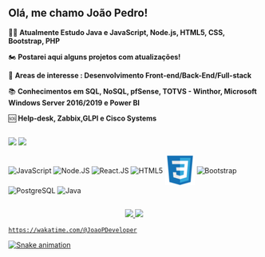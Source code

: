 ## **Olá, me chamo João Pedro!**


👨‍🎓  **Atualmente Estudo Java e JavaScript, Node.js, HTML5, CSS, Bootstrap, PHP** 

🏍   **Postarei aqui alguns projetos com atualizações!**

👔  **Areas de interesse : Desenvolvimento Front-end/Back-End/Full-stack**

📚  **Conhecimentos em SQL, NoSQL, pfSense, TOTVS - Winthor, Microsoft Windows Server 2016/2019 e Power BI**

🆘  **Help-desk, Zabbix,GLPI e Cisco Systems**


## 
<div>
  <a href = "mailto:joao_entreprise@hotmail.com"><img  height = "35" src="https://img.shields.io/badge/Microsoft_Outlook-0078D4?style=for-the-badge&logo=microsoft-outlook&logoColor=white"></a>
  <a href=https://www.linkedin.com/in/joao-dev-starter target="_blank"><img  height = "35" src="https://img.shields.io/badge/-LinkedIn-%230077B5?style=for-the-badge&logo=linkedin&logoColor=white" target="_blank"></a> 
</div


##

<div style="display: inline_block"><br>
  	<img align="center" alt="JavaScript" height="60" width="60" src="https://cdn.jsdelivr.net/gh/devicons/devicon/icons/javascript/javascript-original.svg" />
  	<img align="center" alt="Node.JS" height="60" width="60" src="https://cdn.jsdelivr.net/gh/devicons/devicon/icons/nodejs/nodejs-plain-wordmark.svg"/>
  	<img align="center" alt="React.JS" height="60" width="60" src="https://cdn.jsdelivr.net/gh/devicons/devicon/icons/react/react-original-wordmark.svg"/>
  	<img align="center" alt="HTML5" height="60" width="60" src="https://cdn.jsdelivr.net/gh/devicons/devicon/icons/html5/html5-original.svg"/>		
  	<img align="center" alt="CSS" height="60" width="60" src="https://raw.githubusercontent.com/devicons/devicon/master/icons/css3/css3-original.svg">
 	<img align="center" alt="Bootstrap" height="60" width="60" src="https://cdn.jsdelivr.net/gh/devicons/devicon/icons/bootstrap/bootstrap-plain-wordmark.svg"/>
	<img align="center" alt="PostgreSQL" height="60" width="60" src="https://cdn.jsdelivr.net/gh/devicons/devicon/icons/postgresql/postgresql-plain-wordmark.svg"/>
	<img align="center" alt="Java" height="80" width="80" src="https://cdn.jsdelivr.net/gh/devicons/devicon/icons/java/java-original-wordmark.svg"/>
          
</div>

##
																																					 
<div align="center">
  <a href="https://github.com/JoaoPDeveloper">
  <img height="160cm" src="https://github-readme-stats.vercel.app/api?username=JoaoPDeveloper&show_icons=true&theme=dark&include_all_commits=true&count_private=true"/>
  <img height="160em" src="https://github-readme-stats.vercel.app/api/top-langs/?username=JoaoPDeveloper&layout=compact&langs_count=7&theme=dark"/>
</div>			
																																			   

	
	https://wakatime.com/@JoaoPDeveloper
																																			   
 ![Snake animation](https://github.com/JoaoPDeveloper/zarkooi/blob/output/github-contribution-grid-snake.svg)
